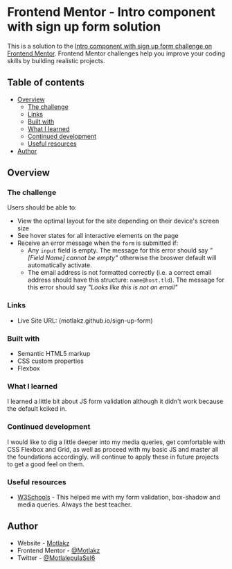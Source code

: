 # Frontend Mentor - Intro component with sign up form solution

This is a solution to the [Intro component with sign up form challenge on Frontend Mentor](https://www.frontendmentor.io/challenges/intro-component-with-signup-form-5cf91bd49edda32581d28fd1). Frontend Mentor challenges help you improve your coding skills by building realistic projects. 

## Table of contents

- [Overview](#overview)
  - [The challenge](#the-challenge)
  - [Links](#links)
  - [Built with](#built-with)
  - [What I learned](#what-i-learned)
  - [Continued development](#continued-development)
  - [Useful resources](#useful-resources)
- [Author](#author)

## Overview

### The challenge

Users should be able to:

- View the optimal layout for the site depending on their device's screen size
- See hover states for all interactive elements on the page
- Receive an error message when the `form` is submitted if:
  - Any `input` field is empty. The message for this error should say *"[Field Name] cannot be empty"* otherwise the broswer default will automatically activate.
  - The email address is not formatted correctly (i.e. a correct email address should have this structure: `name@host.tld`). The message for this error should say *"Looks like this is not an email"*

### Links

- Live Site URL: (motlakz.github.io/sign-up-form)

### Built with

- Semantic HTML5 markup
- CSS custom properties
- Flexbox

### What I learned

I learned a little bit about JS form validation although it didn't work because the default kciked in.

### Continued development

I would like to dig a little deeper into my media queries, get comfortable with CSS Flexbox and Grid, as well as proceed with my basic JS and master all the foundations accordingly.  will continue to apply these in future projects to get a good feel on them.

### Useful resources

- [W3Schools](https://www.w3schools.com) - This helped me with my form validation, box-shadow and media queries. Always the best teacher.

## Author

- Website - [Motlakz](https://www.your-site.com)
- Frontend Mentor - [@Motlakz](https://www.frontendmentor.io/profile/Motlakz)
- Twitter - [@MotlalepulaSel6](https://www.twitter.com/MotlalepulaSel6)

